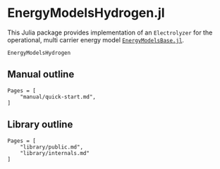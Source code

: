 # EnergyModelsHydrogen.jl

This Julia package provides implementation of an `Electrolyzer` for the operational, multi carrier energy model [`EnergyModelsBase.jl`](https://clean_export.pages.sintef.no/energymodelsbase.jl).

```@docs
EnergyModelsHydrogen
```

## Manual outline
```@contents
Pages = [
    "manual/quick-start.md",
]
```

## Library outline
```@contents
Pages = [
    "library/public.md",
    "library/internals.md"
]
```